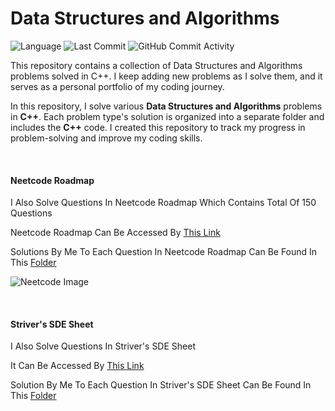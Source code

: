 # **Data Structures and Algorithms**

![Language](https://img.shields.io/badge/language-C%2B%2B-orange.svg)
![Last Commit](https://img.shields.io/github/last-commit/thesahibnanda/DSA.svg)
![GitHub Commit Activity](https://img.shields.io/github/commit-activity/y/thesahibnanda/DSA)


This repository contains a collection of Data Structures and Algorithms problems solved in C++. I keep adding new problems as I solve them, and it serves as a personal portfolio of my coding journey.


In this repository, I solve various **Data Structures and Algorithms** problems in **C++**. Each problem type's solution is organized into a separate folder and includes the **C++** code. I created this repository to track my progress in problem-solving and improve my coding skills.

<br>

#### **Neetcode Roadmap**

I Also Solve Questions In Neetcode Roadmap Which Contains Total Of 150 Questions

Neetcode Roadmap Can Be Accessed By [This Link](https://neetcode.io/roadmap)

Solutions By Me To Each Question In Neetcode Roadmap Can Be Found In This [Folder](E.%20Neetcode%20Roadmap/)

![Neetcode Image](https://pbs.twimg.com/media/Fkl6NssacAIG2n7?format=jpg&name=medium)

<br>

#### **Striver's SDE Sheet**

I Also Solve Questions In Striver's SDE Sheet

It Can Be Accessed By [This Link](https://takeuforward.org/interviews/strivers-sde-sheet-top-coding-interview-problems/)

Solution By Me To Each Question In Striver's SDE Sheet Can Be Found In This [Folder](F.%20Striver's%20SDE%20Sheet/)